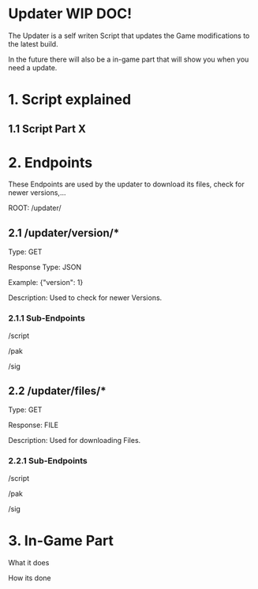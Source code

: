 # Updater WIP DOC!

The Updater is a self writen Script that updates the Game modifications to the latest build.

In the future there will also be a in-game part that will show you when you need a update.

# 1. Script explained

## 1.1 Script Part X


# 2. Endpoints

These Endpoints are used by the updater to download its files, check for newer versions,...

ROOT: /updater/

## 2.1 /updater/version/*
Type: GET

Response Type: JSON

Example: {"version": 1}

Description: Used to check for newer Versions.

### 2.1.1 Sub-Endpoints
/script

/pak

/sig

## 2.2 /updater/files/*
Type: GET

Response: FILE

Description: Used for downloading Files.

### 2.2.1 Sub-Endpoints
/script

/pak

/sig

# 3. In-Game Part

What it does

How its done